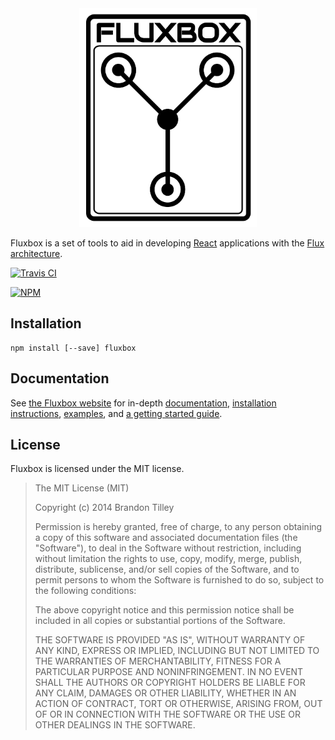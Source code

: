 <div align="center">
<img src="fluxbox.svg" height="350" alt="Fluxbox" title="Fluxbox">
</div>

Fluxbox is a set of tools to aid in developing
[React](http://facebook.github.io/react/) applications with the [Flux
architecture](http://facebook.github.io/react/docs/flux-overview.html).

[![Travis CI](https://api.travis-ci.org/BinaryMuse/fluxbox.svg)](https://travis-ci.org/BinaryMuse/fluxbox)

[![NPM](https://nodei.co/npm/fluxbox.png?downloads=true)](https://nodei.co/npm/fluxbox/)

Installation
------------

    npm install [--save] fluxbox

Documentation
-------------

See [the Fluxbox website](http://fluxbox.io) for in-depth
[documentation](http://fluxbox.io/documentation/),
[installation instructions](http://fluxbox.io/getting-started/installation.html),
[examples](http://fluxbox.io/examples/), and
[a getting started guide](http://fluxbox.io/getting-started/quick-start.html).

License
-------

Fluxbox is licensed under the MIT license.

> The MIT License (MIT)
>
> Copyright (c) 2014 Brandon Tilley
>
> Permission is hereby granted, free of charge, to any person obtaining a copy
> of this software and associated documentation files (the "Software"), to deal
> in the Software without restriction, including without limitation the rights
> to use, copy, modify, merge, publish, distribute, sublicense, and/or sell
> copies of the Software, and to permit persons to whom the Software is
> furnished to do so, subject to the following conditions:
>
> The above copyright notice and this permission notice shall be included in
> all copies or substantial portions of the Software.
>
> THE SOFTWARE IS PROVIDED "AS IS", WITHOUT WARRANTY OF ANY KIND, EXPRESS OR
> IMPLIED, INCLUDING BUT NOT LIMITED TO THE WARRANTIES OF MERCHANTABILITY,
> FITNESS FOR A PARTICULAR PURPOSE AND NONINFRINGEMENT. IN NO EVENT SHALL THE
> AUTHORS OR COPYRIGHT HOLDERS BE LIABLE FOR ANY CLAIM, DAMAGES OR OTHER
> LIABILITY, WHETHER IN AN ACTION OF CONTRACT, TORT OR OTHERWISE, ARISING FROM,
> OUT OF OR IN CONNECTION WITH THE SOFTWARE OR THE USE OR OTHER DEALINGS IN
> THE SOFTWARE.
